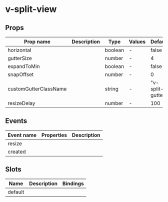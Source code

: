 # v-split-view

## Props

| Prop name             | Description | Type    | Values | Default          |
| --------------------- | ----------- | ------- | ------ | ---------------- |
| horizontal            |             | boolean | -      | false            |
| gutterSize            |             | number  | -      | 4                |
| expandToMin           |             | boolean | -      | false            |
| snapOffset            |             | number  | -      | 0                |
| customGutterClassName |             | string  | -      | "v-split-gutter" |
| resizeDelay           |             | number  | -      | 100              |

## Events

| Event name | Properties | Description |
| ---------- | ---------- | ----------- |
| resize     |            |
| created    |            |

## Slots

| Name    | Description | Bindings |
| ------- | ----------- | -------- |
| default |             |          |
